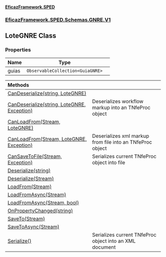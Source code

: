 #### [EficazFramework.SPED](EficazFrameworkSPED.md 'EficazFramework SPED')
### [EficazFramework.SPED.Schemas.GNRE.V1](EficazFramework.SPED.Schemas.GNRE.V1.md 'EficazFramework.SPED.Schemas.GNRE.V1')

## LoteGNRE Class
### Properties

| Name | Type | |
| :--- | :---: | :--- |
| guias | `ObservableCollection<GuiaGNRE>` |  |

| Methods | |
| :--- | :--- |
| [CanDeserialize(string, LoteGNRE)](EficazFramework.SPED.Schemas.GNRE.V1/LoteGNRE/CanDeserialize(string,LoteGNRE).md 'EficazFramework.SPED.Schemas.GNRE.V1.LoteGNRE.CanDeserialize(string, EficazFramework.SPED.Schemas.GNRE.V1.LoteGNRE)') | |
| [CanDeserialize(string, LoteGNRE, Exception)](EficazFramework.SPED.Schemas.GNRE.V1/LoteGNRE/CanDeserialize(string,LoteGNRE,Exception).md 'EficazFramework.SPED.Schemas.GNRE.V1.LoteGNRE.CanDeserialize(string, EficazFramework.SPED.Schemas.GNRE.V1.LoteGNRE, System.Exception)') | Deserializes workflow markup into an TNfeProc object |
| [CanLoadFrom(Stream, LoteGNRE)](EficazFramework.SPED.Schemas.GNRE.V1/LoteGNRE/CanLoadFrom(Stream,LoteGNRE).md 'EficazFramework.SPED.Schemas.GNRE.V1.LoteGNRE.CanLoadFrom(System.IO.Stream, EficazFramework.SPED.Schemas.GNRE.V1.LoteGNRE)') | |
| [CanLoadFrom(Stream, LoteGNRE, Exception)](EficazFramework.SPED.Schemas.GNRE.V1/LoteGNRE/CanLoadFrom(Stream,LoteGNRE,Exception).md 'EficazFramework.SPED.Schemas.GNRE.V1.LoteGNRE.CanLoadFrom(System.IO.Stream, EficazFramework.SPED.Schemas.GNRE.V1.LoteGNRE, System.Exception)') | Deserializes xml markup from file into an TNfeProc object |
| [CanSaveToFile(Stream, Exception)](EficazFramework.SPED.Schemas.GNRE.V1/LoteGNRE/CanSaveToFile(Stream,Exception).md 'EficazFramework.SPED.Schemas.GNRE.V1.LoteGNRE.CanSaveToFile(System.IO.Stream, System.Exception)') | Serializes current TNfeProc object into file |
| [Deserialize(string)](EficazFramework.SPED.Schemas.GNRE.V1/LoteGNRE/Deserialize(string).md 'EficazFramework.SPED.Schemas.GNRE.V1.LoteGNRE.Deserialize(string)') | |
| [Deserialize(Stream)](EficazFramework.SPED.Schemas.GNRE.V1/LoteGNRE/Deserialize(Stream).md 'EficazFramework.SPED.Schemas.GNRE.V1.LoteGNRE.Deserialize(System.IO.Stream)') | |
| [LoadFrom(Stream)](EficazFramework.SPED.Schemas.GNRE.V1/LoteGNRE/LoadFrom(Stream).md 'EficazFramework.SPED.Schemas.GNRE.V1.LoteGNRE.LoadFrom(System.IO.Stream)') | |
| [LoadFromAsync(Stream)](EficazFramework.SPED.Schemas.GNRE.V1/LoteGNRE/LoadFromAsync(Stream).md 'EficazFramework.SPED.Schemas.GNRE.V1.LoteGNRE.LoadFromAsync(System.IO.Stream)') | |
| [LoadFromAsync(Stream, bool)](EficazFramework.SPED.Schemas.GNRE.V1/LoteGNRE/LoadFromAsync(Stream,bool).md 'EficazFramework.SPED.Schemas.GNRE.V1.LoteGNRE.LoadFromAsync(System.IO.Stream, bool)') | |
| [OnPropertyChanged(string)](EficazFramework.SPED.Schemas.GNRE.V1/LoteGNRE/OnPropertyChanged(string).md 'EficazFramework.SPED.Schemas.GNRE.V1.LoteGNRE.OnPropertyChanged(string)') | |
| [SaveTo(Stream)](EficazFramework.SPED.Schemas.GNRE.V1/LoteGNRE/SaveTo(Stream).md 'EficazFramework.SPED.Schemas.GNRE.V1.LoteGNRE.SaveTo(System.IO.Stream)') | |
| [SaveToAsync(Stream)](EficazFramework.SPED.Schemas.GNRE.V1/LoteGNRE/SaveToAsync(Stream).md 'EficazFramework.SPED.Schemas.GNRE.V1.LoteGNRE.SaveToAsync(System.IO.Stream)') | |
| [Serialize()](EficazFramework.SPED.Schemas.GNRE.V1/LoteGNRE/Serialize().md 'EficazFramework.SPED.Schemas.GNRE.V1.LoteGNRE.Serialize()') | Serializes current TNfeProc object into an XML document |
